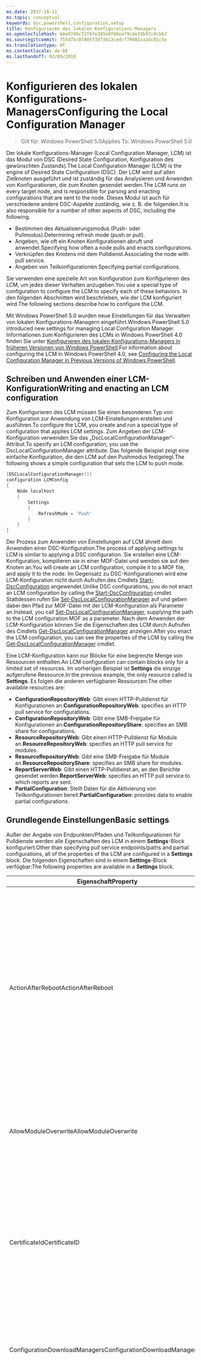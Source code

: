 ```yaml
---
ms.date: 2017-10-11
ms.topic: conceptual
keywords: dsc,powershell,configuration,setup
title: Konfigurieren des lokalen Konfigurations-Managers
ms.openlocfilehash: b8e0749cf2f67e395e9fd8eaf9cde33b97c0cb67
ms.sourcegitcommit: 755d7bc0740573d73613cedcf79981ca3dc81c5e
ms.translationtype: HT
ms.contentlocale: de-DE
ms.lasthandoff: 02/09/2018
---
```

# <a name="configuring-the-local-configuration-manager"></a><span data-ttu-id="a6d7e-103">Konfigurieren des lokalen Konfigurations-Managers</span><span class="sxs-lookup"><span data-stu-id="a6d7e-103">Configuring the Local Configuration Manager</span></span>

> <span data-ttu-id="a6d7e-104">Gilt für: Windows PowerShell 5.0</span><span class="sxs-lookup"><span data-stu-id="a6d7e-104">Applies To: Windows PowerShell 5.0</span></span>

<span data-ttu-id="a6d7e-105">Der lokale Konfigurations-Manager (Local Configuration Manager, LCM) ist das Modul von DSC (Desired State Configuration, Konfiguration des gewünschten Zustands).</span><span class="sxs-lookup"><span data-stu-id="a6d7e-105">The Local Configuration Manager (LCM) is the engine of Desired State Configuration (DSC).</span></span>
<span data-ttu-id="a6d7e-106">Der LCM wird auf allen Zielknoten ausgeführt und ist zuständig für das Analysieren und Anwenden von Konfigurationen, die zum Knoten gesendet werden.</span><span class="sxs-lookup"><span data-stu-id="a6d7e-106">The LCM runs on every target node, and is responsible for parsing and enacting configurations that are sent to the node.</span></span>
<span data-ttu-id="a6d7e-107">Dieses Modul ist auch für verschiedene andere DSC-Aspekte zuständig, wie z. B. die folgenden.</span><span class="sxs-lookup"><span data-stu-id="a6d7e-107">It is also responsible for a number of other aspects of DSC, including the following.</span></span>

- <span data-ttu-id="a6d7e-108">Bestimmen des Aktualisierungsmodus (Push- oder Pullmodus).</span><span class="sxs-lookup"><span data-stu-id="a6d7e-108">Determining refresh mode (push or pull).</span></span>
- <span data-ttu-id="a6d7e-109">Angeben, wie oft ein Knoten Konfigurationen abruft und anwendet.</span><span class="sxs-lookup"><span data-stu-id="a6d7e-109">Specifying how often a node pulls and enacts configurations.</span></span>
- <span data-ttu-id="a6d7e-110">Verknüpfen des Knotens mit dem Pulldienst.</span><span class="sxs-lookup"><span data-stu-id="a6d7e-110">Associating the node with pull service.</span></span>
- <span data-ttu-id="a6d7e-111">Angeben von Teilkonfigurationen.</span><span class="sxs-lookup"><span data-stu-id="a6d7e-111">Specifying partial configurations.</span></span>

<span data-ttu-id="a6d7e-112">Sie verwenden eine spezielle Art von Konfiguration zum Konfigurieren des LCM, um jedes dieser Verhalten anzugeben.</span><span class="sxs-lookup"><span data-stu-id="a6d7e-112">You use a special type of configuration to configure the LCM to specify each of these behaviors.</span></span>
<span data-ttu-id="a6d7e-113">In den folgenden Abschnitten wird beschrieben, wie der LCM konfiguriert wird.</span><span class="sxs-lookup"><span data-stu-id="a6d7e-113">The following sections describe how to configure the LCM.</span></span>

<span data-ttu-id="a6d7e-114">Mit Windows PowerShell 5.0 wurden neue Einstellungen für das Verwalten von lokalen Konfigurations-Managern eingeführt.</span><span class="sxs-lookup"><span data-stu-id="a6d7e-114">Windows PowerShell 5.0 introduced new settings for managing Local Configuration Manager.</span></span>
<span data-ttu-id="a6d7e-115">Informationen zum Konfigurieren des LCMs in Windows PowerShell 4.0 finden Sie unter [Konfigurieren des lokalen Konfigurations-Managers in früheren Versionen von Windows PowerShell](metaconfig4.md).</span><span class="sxs-lookup"><span data-stu-id="a6d7e-115">For information about configuring the LCM in Windows PowerShell 4.0, see [Configuring the Local Configuration Manager in Previous Versions of Windows PowerShell](metaconfig4.md).</span></span>

## <a name="writing-and-enacting-an-lcm-configuration"></a><span data-ttu-id="a6d7e-116">Schreiben und Anwenden einer LCM-Konfiguration</span><span class="sxs-lookup"><span data-stu-id="a6d7e-116">Writing and enacting an LCM configuration</span></span>

<span data-ttu-id="a6d7e-117">Zum Konfigurieren des LCM müssen Sie einen besonderen Typ von Konfiguration zur Anwendung von LCM-Einstellungen erstellen und ausführen.</span><span class="sxs-lookup"><span data-stu-id="a6d7e-117">To configure the LCM, you create and run a special type of configuration that applies LCM settings.</span></span>
<span data-ttu-id="a6d7e-118">Zum Angeben der LCM-Konfiguration verwenden Sie das „DscLocalConfigurationManager“-Attribut.</span><span class="sxs-lookup"><span data-stu-id="a6d7e-118">To specify an LCM configuration, you use the DscLocalConfigurationManager attribute.</span></span>
<span data-ttu-id="a6d7e-119">Das folgende Beispiel zeigt eine einfache Konfiguration, die den LCM auf den Pushmodus festgelegt.</span><span class="sxs-lookup"><span data-stu-id="a6d7e-119">The following shows a simple configuration that sets the LCM to push mode.</span></span>

```powershell
[DSCLocalConfigurationManager()]
configuration LCMConfig
{
    Node localhost
    {
        Settings
        {
            RefreshMode = 'Push'
        }
    }
}
```

<span data-ttu-id="a6d7e-120">Der Prozess zum Anwenden von Einstellungen auf LCM ähnelt dem Anwenden einer DSC-Konfiguration.</span><span class="sxs-lookup"><span data-stu-id="a6d7e-120">The process of applying settings to LCM is similar to applying a DSC configuration.</span></span>
<span data-ttu-id="a6d7e-121">Sie erstellen eine LCM-Konfiguration, kompilieren sie in einer MOF-Datei und wenden sie auf den Knoten an.</span><span class="sxs-lookup"><span data-stu-id="a6d7e-121">You will create an LCM configuration, compile it to a MOF file, and apply it to the node.</span></span>
<span data-ttu-id="a6d7e-122">Im Gegensatz zu DSC-Konfigurationen wird eine LCM-Konfiguration nicht durch Aufrufen des Cmdlets [Start-DscConfiguration](https://technet.microsoft.com/en-us/library/dn521623.aspx) angewendet.</span><span class="sxs-lookup"><span data-stu-id="a6d7e-122">Unlike DSC configurations, you do not enact an LCM configuration by calling the [Start-DscConfiguration](https://technet.microsoft.com/en-us/library/dn521623.aspx) cmdlet.</span></span>
<span data-ttu-id="a6d7e-123">Stattdessen rufen Sie [Set-DscLocalConfigurationManager](https://technet.microsoft.com/en-us/library/dn521621.aspx) auf und geben dabei den Pfad zur MOF-Datei mit der LCM-Konfiguration als Parameter an.</span><span class="sxs-lookup"><span data-stu-id="a6d7e-123">Instead, you call [Set-DscLocalConfigurationManager](https://technet.microsoft.com/en-us/library/dn521621.aspx), supplying the path to the LCM configuration MOF as a parameter.</span></span>
<span data-ttu-id="a6d7e-124">Nach dem Anwenden der LCM-Konfiguration können Sie die Eigenschaften des LCM durch Aufrufen des Cmdlets [Get-DscLocalConfigurationManager](https://technet.microsoft.com/en-us/library/dn407378.aspx) anzeigen.</span><span class="sxs-lookup"><span data-stu-id="a6d7e-124">After you enact the LCM configuration, you can see the properties of the LCM by calling the [Get-DscLocalConfigurationManager](https://technet.microsoft.com/en-us/library/dn407378.aspx) cmdlet.</span></span>

<span data-ttu-id="a6d7e-125">Eine LCM-Konfiguration kann nur Blöcke für eine begrenzte Menge von Ressourcen enthalten.</span><span class="sxs-lookup"><span data-stu-id="a6d7e-125">An LCM configuration can contain blocks only for a limited set of resources.</span></span>
<span data-ttu-id="a6d7e-126">Im vorherigen Beispiel ist **Settings** die einzige aufgerufene Ressource.</span><span class="sxs-lookup"><span data-stu-id="a6d7e-126">In the previous example, the only resource called is **Settings**.</span></span>
<span data-ttu-id="a6d7e-127">Es folgen die anderen verfügbaren Ressourcen:</span><span class="sxs-lookup"><span data-stu-id="a6d7e-127">The other available resources are:</span></span>

* <span data-ttu-id="a6d7e-128">**ConfigurationRepositoryWeb**: Gibt einen HTTP-Pulldienst für Konfigurationen an.</span><span class="sxs-lookup"><span data-stu-id="a6d7e-128">**ConfigurationRepositoryWeb**: specifies an HTTP pull service for configurations.</span></span>
* <span data-ttu-id="a6d7e-129">**ConfigurationRepositoryWeb**: Gibt eine SMB-Freigabe für Konfigurationen an.</span><span class="sxs-lookup"><span data-stu-id="a6d7e-129">**ConfigurationRepositoryShare**: specifies an SMB share for configurations.</span></span>
* <span data-ttu-id="a6d7e-130">**ResourceRepositoryWeb**: Gibt einen HTTP-Pulldienst für Module an.</span><span class="sxs-lookup"><span data-stu-id="a6d7e-130">**ResourceRepositoryWeb**: specifies an HTTP pull service for modules.</span></span>
* <span data-ttu-id="a6d7e-131">**ResourceRepositoryWeb**: Gibt eine SMB-Freigabe für Module an.</span><span class="sxs-lookup"><span data-stu-id="a6d7e-131">**ResourceRepositoryShare**: specifies an SMB share for modules.</span></span>
* <span data-ttu-id="a6d7e-132">**ReportServerWeb**: Gibt einen HTTP-Pulldienst an, an den Berichte gesendet werden.</span><span class="sxs-lookup"><span data-stu-id="a6d7e-132">**ReportServerWeb**: specifies an HTTP pull service to which reports are sent.</span></span>
* <span data-ttu-id="a6d7e-133">**PartialConfiguration**: Stellt Daten für die Aktivierung von Teilkonfigurationen bereit.</span><span class="sxs-lookup"><span data-stu-id="a6d7e-133">**PartialConfiguration**: provides data to enable partial configurations.</span></span>

## <a name="basic-settings"></a><span data-ttu-id="a6d7e-134">Grundlegende Einstellungen</span><span class="sxs-lookup"><span data-stu-id="a6d7e-134">Basic settings</span></span>

<span data-ttu-id="a6d7e-135">Außer der Angabe von Endpunkten/Pfaden und Teilkonfigurationen für Pulldienste werden alle Eigenschaften des LCM in einem **Settings**-Block konfiguriert.</span><span class="sxs-lookup"><span data-stu-id="a6d7e-135">Other than specifying pull service endpoints/paths and partial configurations, all of the properties of the LCM are configured in a **Settings** block.</span></span>
<span data-ttu-id="a6d7e-136">Die folgenden Eigenschaften sind in einem **Settings**-Block verfügbar:</span><span class="sxs-lookup"><span data-stu-id="a6d7e-136">The following properties are available in a **Settings** block.</span></span>

|  <span data-ttu-id="a6d7e-137">Eigenschaft</span><span class="sxs-lookup"><span data-stu-id="a6d7e-137">Property</span></span>  |  <span data-ttu-id="a6d7e-138">Typ</span><span class="sxs-lookup"><span data-stu-id="a6d7e-138">Type</span></span>  |  <span data-ttu-id="a6d7e-139">Beschreibung</span><span class="sxs-lookup"><span data-stu-id="a6d7e-139">Description</span></span>   |
|----------- |------- |--------------- |
| <span data-ttu-id="a6d7e-140">ActionAfterReboot</span><span class="sxs-lookup"><span data-stu-id="a6d7e-140">ActionAfterReboot</span></span>| <span data-ttu-id="a6d7e-141">string</span><span class="sxs-lookup"><span data-stu-id="a6d7e-141">string</span></span>| <span data-ttu-id="a6d7e-142">Gibt an, was nach einem Neustart während der Anwendung einer Konfiguration passiert.</span><span class="sxs-lookup"><span data-stu-id="a6d7e-142">Specifies what happens after a reboot during the application of a configuration.</span></span> <span data-ttu-id="a6d7e-143">Die möglichen Werte sind __ContinueConfiguration__ und __StopConfiguration__.</span><span class="sxs-lookup"><span data-stu-id="a6d7e-143">The possible values are __"ContinueConfiguration"__ and __"StopConfiguration"__.</span></span> <ul><li> <span data-ttu-id="a6d7e-144">__ContinueConfiguration__: Nach dem Neustart des Computers wird das Anwenden der aktuellen Konfiguration fortgesetzt.</span><span class="sxs-lookup"><span data-stu-id="a6d7e-144">__ContinueConfiguration__: Continue applying the current configuration after machine reboot.</span></span> <span data-ttu-id="a6d7e-145">Dies ist der Standardwert.</span><span class="sxs-lookup"><span data-stu-id="a6d7e-145">This is the default value</span></span></li><li><span data-ttu-id="a6d7e-146">__StopConfiguration__: Nach dem Neustart des Computers wird die aktuelle Konfiguration beendet.</span><span class="sxs-lookup"><span data-stu-id="a6d7e-146">__StopConfiguration__: Stop the current configuration after machine reboot.</span></span></li></ul>|
| <span data-ttu-id="a6d7e-147">AllowModuleOverwrite</span><span class="sxs-lookup"><span data-stu-id="a6d7e-147">AllowModuleOverwrite</span></span>| <span data-ttu-id="a6d7e-148">bool</span><span class="sxs-lookup"><span data-stu-id="a6d7e-148">bool</span></span>| <span data-ttu-id="a6d7e-149">__$TRUE__, wenn neue vom Pulldienst heruntergeladene Konfigurationen die alten Konfigurationen auf dem Zielknoten überschreiben dürfen.</span><span class="sxs-lookup"><span data-stu-id="a6d7e-149">__$TRUE__ if new configurations downloaded from the pull service are allowed to overwrite the old ones on the target node.</span></span> <span data-ttu-id="a6d7e-150">Andernfalls „$FALSE“.</span><span class="sxs-lookup"><span data-stu-id="a6d7e-150">Otherwise, $FALSE.</span></span>|
| <span data-ttu-id="a6d7e-151">CertificateId</span><span class="sxs-lookup"><span data-stu-id="a6d7e-151">CertificateID</span></span>| <span data-ttu-id="a6d7e-152">string</span><span class="sxs-lookup"><span data-stu-id="a6d7e-152">string</span></span>| <span data-ttu-id="a6d7e-153">Der Fingerabdruck eines Zertifikats zur Sicherung von Anmeldeinformationen, die in einer Konfiguration übergeben werden.</span><span class="sxs-lookup"><span data-stu-id="a6d7e-153">The thumbprint of a certificate used to secure credentials passed in a configuration.</span></span> <span data-ttu-id="a6d7e-154">Weitere Informationen finden Sie unter [Möchten Sie Anmeldeinformationen in Windows PowerShell zum Konfigurieren des gewünschten Zustands schützen?](http://blogs.msdn.com/b/powershell/archive/2014/01/31/want-to-secure-credentials-in-windows-powershell-desired-state-configuration.aspx).</span><span class="sxs-lookup"><span data-stu-id="a6d7e-154">For more information see [Want to secure credentials in Windows PowerShell Desired State Configuration](http://blogs.msdn.com/b/powershell/archive/2014/01/31/want-to-secure-credentials-in-windows-powershell-desired-state-configuration.aspx)?.</span></span> <br> <span data-ttu-id="a6d7e-155">__Hinweis:__ Dies wird bei Verwendung des Azure Automation DSC-Pulldiensts automatisch verwaltet.</span><span class="sxs-lookup"><span data-stu-id="a6d7e-155">__Note:__ this is managed automatically if using Azure Automation DSC pull service.</span></span>|
| <span data-ttu-id="a6d7e-156">ConfigurationDownloadManagers</span><span class="sxs-lookup"><span data-stu-id="a6d7e-156">ConfigurationDownloadManagers</span></span>| <span data-ttu-id="a6d7e-157">CimInstance[]</span><span class="sxs-lookup"><span data-stu-id="a6d7e-157">CimInstance[]</span></span>| <span data-ttu-id="a6d7e-158">Veraltet.</span><span class="sxs-lookup"><span data-stu-id="a6d7e-158">Obsolete.</span></span> <span data-ttu-id="a6d7e-159">Verwenden Sie die Blöcke __ConfigurationRepositoryWeb__ und __ConfigurationRepositoryShare__ zum Definieren von Pulldienstendpunkten für Konfigurationen.</span><span class="sxs-lookup"><span data-stu-id="a6d7e-159">Use __ConfigurationRepositoryWeb__ and __ConfigurationRepositoryShare__ blocks to define configuration pull service endpoints.</span></span>|
| <span data-ttu-id="a6d7e-160">ConfigurationID</span><span class="sxs-lookup"><span data-stu-id="a6d7e-160">ConfigurationID</span></span>| <span data-ttu-id="a6d7e-161">string</span><span class="sxs-lookup"><span data-stu-id="a6d7e-161">string</span></span>| <span data-ttu-id="a6d7e-162">Für die Abwärtskompatibilität mit älteren Pulldienstversionen.</span><span class="sxs-lookup"><span data-stu-id="a6d7e-162">For backwards compatibility with older pull service versions.</span></span> <span data-ttu-id="a6d7e-163">Eine GUID, die die Konfigurationsdatei identifiziert, die von einem Pulldienst abgerufen werden soll.</span><span class="sxs-lookup"><span data-stu-id="a6d7e-163">A GUID that identifies the configuration file to get from a pull service.</span></span> <span data-ttu-id="a6d7e-164">Der Knoten ruft Konfigurationen vom Pulldienst ab, wenn der Name der MOF-Konfigurationsdatei „ConfigurationID.mof“ lautet.</span><span class="sxs-lookup"><span data-stu-id="a6d7e-164">The node will pull configurations on the pull service if the name of the configuration MOF is named ConfigurationID.mof.</span></span><br> <span data-ttu-id="a6d7e-165">__Hinweis:__ Wenn Sie diese Eigenschaft festlegen, kann der Knoten nicht mithilfe von __RegistrationKey__ bei einem Pulldienst registriert werden.</span><span class="sxs-lookup"><span data-stu-id="a6d7e-165">__Note:__ If you set this property, registering the node with a pull service by using __RegistrationKey__ does not work.</span></span> <span data-ttu-id="a6d7e-166">Weitere Informationen finden Sie unter [Einrichten eines Pullclients mit Konfigurationsnamen](pullClientConfigNames.md).</span><span class="sxs-lookup"><span data-stu-id="a6d7e-166">For more information, see [Setting up a pull client with configuration names](pullClientConfigNames.md).</span></span>|
| <span data-ttu-id="a6d7e-167">ConfigurationMode</span><span class="sxs-lookup"><span data-stu-id="a6d7e-167">ConfigurationMode</span></span>| <span data-ttu-id="a6d7e-168">string</span><span class="sxs-lookup"><span data-stu-id="a6d7e-168">string</span></span> | <span data-ttu-id="a6d7e-169">Gibt an, wie der LCM die Konfiguration tatsächlich auf die Zielknoten anwendet.</span><span class="sxs-lookup"><span data-stu-id="a6d7e-169">Specifies how the LCM actually applies the configuration to the target nodes.</span></span> <span data-ttu-id="a6d7e-170">Mögliche Werte sind __ApplyOnly__, __ApplyAndMonitor__ und __ApplyAndAutoCorrect__.</span><span class="sxs-lookup"><span data-stu-id="a6d7e-170">Possible values are __"ApplyOnly"__,__"ApplyAndMonitor"__, and __"ApplyAndAutoCorrect"__.</span></span> <ul><li><span data-ttu-id="a6d7e-171">__ApplyOnly__: DSC wendet die Konfiguration an und führt keine weiteren Schritte aus, es sei denn, eine neue Konfiguration wird per Push auf den Zielknoten übertragen oder per Pull von einem Dienst abgerufen.</span><span class="sxs-lookup"><span data-stu-id="a6d7e-171">__ApplyOnly__: DSC applies the configuration and does nothing further unless a new configuration is pushed to the target node or when a new configuration is pulled from a service.</span></span> <span data-ttu-id="a6d7e-172">Nach der ersten Anwendung einer neuen Konfiguration überprüft DSC nicht auf Abweichungen von einem zuvor konfigurierten Status.</span><span class="sxs-lookup"><span data-stu-id="a6d7e-172">After initial application of a new configuration, DSC does not check for drift from a previously configured state.</span></span> <span data-ttu-id="a6d7e-173">Beachten Sie, dass DSC versucht, die Konfiguration anzuwenden, bis dies erfolgreich passiert ist, bevor __ApplyOnly__ wirksam wird.</span><span class="sxs-lookup"><span data-stu-id="a6d7e-173">Note that DSC will attempt to apply the configuration until it is successful before __ApplyOnly__ takes effect.</span></span> </li><li> <span data-ttu-id="a6d7e-174">__ApplyAndMonitor__: Dies ist der Standardwert.</span><span class="sxs-lookup"><span data-stu-id="a6d7e-174">__ApplyAndMonitor__: This is the default value.</span></span> <span data-ttu-id="a6d7e-175">Der LCM wendet neue Konfigurationen an.</span><span class="sxs-lookup"><span data-stu-id="a6d7e-175">The LCM applies any new configurations.</span></span> <span data-ttu-id="a6d7e-176">Wenn der Zielknoten nach der ersten Anwendung einer neuen Konfiguration vom gewünschten Zustand abweicht, meldet DSC die Abweichung in Protokollen.</span><span class="sxs-lookup"><span data-stu-id="a6d7e-176">After initial application of a new configuration, if the target node drifts from the desired state, DSC reports the discrepancy in logs.</span></span> <span data-ttu-id="a6d7e-177">Beachten Sie, dass DSC versucht, die Konfiguration anzuwenden, bis dies erfolgreich passiert ist, bevor __ApplyAndMonitor__ wirksam wird.</span><span class="sxs-lookup"><span data-stu-id="a6d7e-177">Note that DSC will attempt to apply the configuration until it is successful before __ApplyAndMonitor__ takes effect.</span></span></li><li><span data-ttu-id="a6d7e-178">__ApplyAndAutoCorrect__: DSC wendet alle neuen Konfigurationen an.</span><span class="sxs-lookup"><span data-stu-id="a6d7e-178">__ApplyAndAutoCorrect__: DSC applies any new configurations.</span></span> <span data-ttu-id="a6d7e-179">Wenn der Zielknoten nach der ersten Anwendung einer neuen Konfiguration vom gewünschten Zustand abweicht, meldet DSC die Abweichung in Protokollen und wendet dann die aktuelle Konfiguration an.</span><span class="sxs-lookup"><span data-stu-id="a6d7e-179">After initial application of a new configuration, if the target node drifts from the desired state, DSC reports the discrepancy in logs, and then re-applies the current configuration.</span></span></li></ul>|
| <span data-ttu-id="a6d7e-180">ConfigurationModeFrequencyMins</span><span class="sxs-lookup"><span data-stu-id="a6d7e-180">ConfigurationModeFrequencyMins</span></span>| <span data-ttu-id="a6d7e-181">UInt32</span><span class="sxs-lookup"><span data-stu-id="a6d7e-181">UInt32</span></span>| <span data-ttu-id="a6d7e-182">Gibt (in Minuten) an, wie oft die aktuelle Konfiguration überprüft und angewendet wird.</span><span class="sxs-lookup"><span data-stu-id="a6d7e-182">How often, in minutes, the current configuration is checked and applied.</span></span> <span data-ttu-id="a6d7e-183">Diese Eigenschaft wird ignoriert, wenn die „ConfigurationMode“-Eigenschaft auf „ApplyOnly“ festgelegt ist.</span><span class="sxs-lookup"><span data-stu-id="a6d7e-183">This property is ignored if the ConfigurationMode property is set to ApplyOnly.</span></span> <span data-ttu-id="a6d7e-184">Der Standardwert ist 15.</span><span class="sxs-lookup"><span data-stu-id="a6d7e-184">The default value is 15.</span></span>|
| <span data-ttu-id="a6d7e-185">DebugMode</span><span class="sxs-lookup"><span data-stu-id="a6d7e-185">DebugMode</span></span>| <span data-ttu-id="a6d7e-186">string</span><span class="sxs-lookup"><span data-stu-id="a6d7e-186">string</span></span>| <span data-ttu-id="a6d7e-187">Mögliche Werte sind __None__, __ForceModuleImport__ und __All__.</span><span class="sxs-lookup"><span data-stu-id="a6d7e-187">Possible values are __None__, __ForceModuleImport__, and __All__.</span></span> <ul><li><span data-ttu-id="a6d7e-188">Bei Festlegung auf __None__ werden zwischengespeicherte Ressourcen verwendet.</span><span class="sxs-lookup"><span data-stu-id="a6d7e-188">Set to __None__ to use cached resources.</span></span> <span data-ttu-id="a6d7e-189">Dies ist die Standardeinstellung, die in Produktionsszenarien verwendet werden sollte.</span><span class="sxs-lookup"><span data-stu-id="a6d7e-189">This is the default and should be used in production scenarios.</span></span></li><li><span data-ttu-id="a6d7e-190">Das Festlegen auf __ForceModuleImport__ bewirkt, dass der LCM DSC-Ressourcenmodule erneut lädt, auch wenn sie zuvor bereits geladen und zwischengespeichert wurden.</span><span class="sxs-lookup"><span data-stu-id="a6d7e-190">Setting to __ForceModuleImport__, causes the LCM to reload any DSC resource modules, even if they have been previously loaded and cached.</span></span> <span data-ttu-id="a6d7e-191">Dies beeinträchtigt die Leistung von DSC-Vorgängen, da jedes Modul bei Verwendung neu geladen wird.</span><span class="sxs-lookup"><span data-stu-id="a6d7e-191">This impacts the performance of DSC operations as each module is reloaded on use.</span></span> <span data-ttu-id="a6d7e-192">In der Regel wird dieser Wert beim Debuggen einer Ressource verwendet.</span><span class="sxs-lookup"><span data-stu-id="a6d7e-192">Typically you would use this value while debugging a resource</span></span></li><li><span data-ttu-id="a6d7e-193">In dieser Version ist __All__ identisch mit __ForceModuleImport__.</span><span class="sxs-lookup"><span data-stu-id="a6d7e-193">In this release, __All__ is same as __ForceModuleImport__</span></span></li></ul> |
| <span data-ttu-id="a6d7e-194">RebootNodeIfNeeded</span><span class="sxs-lookup"><span data-stu-id="a6d7e-194">RebootNodeIfNeeded</span></span>| <span data-ttu-id="a6d7e-195">bool</span><span class="sxs-lookup"><span data-stu-id="a6d7e-195">bool</span></span>| <span data-ttu-id="a6d7e-196">Legen Sie diese Einstellung auf __$true__ fest, um den Knoten automatisch neu zu starten, nachdem eine Konfiguration angewendet wurde, die einen Neustart erfordert.</span><span class="sxs-lookup"><span data-stu-id="a6d7e-196">Set this to __$true__ to automatically reboot the node after a configuration that requires reboot is applied.</span></span> <span data-ttu-id="a6d7e-197">Andernfalls müssen Sie den Knoten für jede Konfiguration manuell neu starten, die dies erfordert.</span><span class="sxs-lookup"><span data-stu-id="a6d7e-197">Otherwise, you will have to manually reboot the node for any configuration that requires it.</span></span> <span data-ttu-id="a6d7e-198">Der Standardwert ist __$false__.</span><span class="sxs-lookup"><span data-stu-id="a6d7e-198">The default value is __$false__.</span></span> <span data-ttu-id="a6d7e-199">Um diese Einstellung zu verwenden, wenn eine Neustartbedingung von einer anderen Komponente als von DSC in Kraft gesetzt wird (z.B. Windows Installer), kombinieren Sie diese Einstellung mit dem Modul [xPendingReboot](https://github.com/powershell/xpendingreboot).</span><span class="sxs-lookup"><span data-stu-id="a6d7e-199">To use this setting when a reboot condition is enacted by something other than DSC (such as Windows Installer), combine this setting with the [xPendingReboot](https://github.com/powershell/xpendingreboot) module.</span></span>|
| <span data-ttu-id="a6d7e-200">RefreshMode</span><span class="sxs-lookup"><span data-stu-id="a6d7e-200">RefreshMode</span></span>| <span data-ttu-id="a6d7e-201">string</span><span class="sxs-lookup"><span data-stu-id="a6d7e-201">string</span></span>| <span data-ttu-id="a6d7e-202">Gibt an, wie der LCM Konfigurationen abruft.</span><span class="sxs-lookup"><span data-stu-id="a6d7e-202">Specifies how the LCM gets configurations.</span></span> <span data-ttu-id="a6d7e-203">Die möglichen Werte sind __Disabled__, __Push__ und __Pull__.</span><span class="sxs-lookup"><span data-stu-id="a6d7e-203">The possible values are __"Disabled"__, __"Push"__, and __"Pull"__.</span></span> <ul><li><span data-ttu-id="a6d7e-204">__Disabled__: DSC-Konfigurationen werden für diesen Knoten deaktiviert.</span><span class="sxs-lookup"><span data-stu-id="a6d7e-204">__Disabled__: DSC configurations are disabled for this node.</span></span></li><li> <span data-ttu-id="a6d7e-205">__Push__: Konfigurationen werden gestartet, indem das Cmdlet [Start-DscConfiguration](https://technet.microsoft.com/en-us/library/dn521623.aspx) aufgerufen wird.</span><span class="sxs-lookup"><span data-stu-id="a6d7e-205">__Push__: Configurations are initiated by calling the [Start-DscConfiguration](https://technet.microsoft.com/en-us/library/dn521623.aspx) cmdlet.</span></span> <span data-ttu-id="a6d7e-206">Die Konfiguration wird sofort auf den Knoten angewendet.</span><span class="sxs-lookup"><span data-stu-id="a6d7e-206">The configuration is applied immediately to the node.</span></span> <span data-ttu-id="a6d7e-207">Dies ist der Standardwert.</span><span class="sxs-lookup"><span data-stu-id="a6d7e-207">This is the default value.</span></span></li><li><span data-ttu-id="a6d7e-208">__Pull:__ Der Knoten ist so konfiguriert, dass regelmäßig eine Überprüfung auf Konfigurationen von einem Pulldienst oder SMB-Pfad erfolgt.</span><span class="sxs-lookup"><span data-stu-id="a6d7e-208">__Pull:__ The node is configured to regularly check for configurations from a pull service or SMB path.</span></span> <span data-ttu-id="a6d7e-209">Wenn diese Eigenschaft auf __Pull__ festgelegt ist, müssen Sie in einem __ConfigurationRepositoryWeb__- oder __ConfigurationRepositoryShare__-Block einen HPPT-Pfad (Dienst) oder einen SMB-Pfad (Freigabe) angeben.</span><span class="sxs-lookup"><span data-stu-id="a6d7e-209">If this property is set to __Pull__, you must specify an HTTP (service) or SMB (share) path in a __ConfigurationRepositoryWeb__ or __ConfigurationRepositoryShare__ block.</span></span></li></ul>|
| <span data-ttu-id="a6d7e-210">RefreshFrequencyMins</span><span class="sxs-lookup"><span data-stu-id="a6d7e-210">RefreshFrequencyMins</span></span>| <span data-ttu-id="a6d7e-211">UInt32</span><span class="sxs-lookup"><span data-stu-id="a6d7e-211">Uint32</span></span>| <span data-ttu-id="a6d7e-212">Das Zeitintervall (in Minuten), in dem der LCM einen Pulldienst auf aktualisierte Konfigurationen abfragt.</span><span class="sxs-lookup"><span data-stu-id="a6d7e-212">The time interval, in minutes, at which the LCM checks a pull service to get updated configurations.</span></span> <span data-ttu-id="a6d7e-213">Dieser Wert wird ignoriert, wenn der LCM nicht im Pullmodus konfiguriert ist.</span><span class="sxs-lookup"><span data-stu-id="a6d7e-213">This value is ignored if the LCM is not configured in pull mode.</span></span> <span data-ttu-id="a6d7e-214">Der Standardwert ist 30.</span><span class="sxs-lookup"><span data-stu-id="a6d7e-214">The default value is 30.</span></span>|
| <span data-ttu-id="a6d7e-215">ReportManagers</span><span class="sxs-lookup"><span data-stu-id="a6d7e-215">ReportManagers</span></span>| <span data-ttu-id="a6d7e-216">CimInstance[]</span><span class="sxs-lookup"><span data-stu-id="a6d7e-216">CimInstance[]</span></span>| <span data-ttu-id="a6d7e-217">Veraltet.</span><span class="sxs-lookup"><span data-stu-id="a6d7e-217">Obsolete.</span></span> <span data-ttu-id="a6d7e-218">Verwenden Sie __ReportServerWeb__-Blöcke, um einen Endpunkt zum Senden von Berichtsdaten an einen Pulldienst zu definieren.</span><span class="sxs-lookup"><span data-stu-id="a6d7e-218">Use __ReportServerWeb__ blocks to define an endpoint to send reporting data to a pull service.</span></span>|
| <span data-ttu-id="a6d7e-219">ResourceModuleManagers</span><span class="sxs-lookup"><span data-stu-id="a6d7e-219">ResourceModuleManagers</span></span>| <span data-ttu-id="a6d7e-220">CimInstance[]</span><span class="sxs-lookup"><span data-stu-id="a6d7e-220">CimInstance[]</span></span>| <span data-ttu-id="a6d7e-221">Veraltet.</span><span class="sxs-lookup"><span data-stu-id="a6d7e-221">Obsolete.</span></span> <span data-ttu-id="a6d7e-222">Verwenden Sie die Blöcke __ResourceRepositoryWeb__ und __ResourceRepositoryShare__ zum Definieren von HTTP-Endpunkten bzw. SMB-Pfaden für den Pulldienst.</span><span class="sxs-lookup"><span data-stu-id="a6d7e-222">Use __ResourceRepositoryWeb__ and __ResourceRepositoryShare__ blocks to define pull service HTTP endpoints or SMB paths, respectively.</span></span>|
| <span data-ttu-id="a6d7e-223">PartialConfigurations</span><span class="sxs-lookup"><span data-stu-id="a6d7e-223">PartialConfigurations</span></span>| <span data-ttu-id="a6d7e-224">CimInstance</span><span class="sxs-lookup"><span data-stu-id="a6d7e-224">CimInstance</span></span>| <span data-ttu-id="a6d7e-225">Nicht implementiert.</span><span class="sxs-lookup"><span data-stu-id="a6d7e-225">Not implemented.</span></span> <span data-ttu-id="a6d7e-226">Nicht verwenden.</span><span class="sxs-lookup"><span data-stu-id="a6d7e-226">Do not use.</span></span>|
| <span data-ttu-id="a6d7e-227">StatusRetentionTimeInDays</span><span class="sxs-lookup"><span data-stu-id="a6d7e-227">StatusRetentionTimeInDays</span></span> | <span data-ttu-id="a6d7e-228">UInt32</span><span class="sxs-lookup"><span data-stu-id="a6d7e-228">UInt32</span></span>| <span data-ttu-id="a6d7e-229">Anzahl der Tage, die der LCM den Status der aktuellen Konfiguration beibehält.</span><span class="sxs-lookup"><span data-stu-id="a6d7e-229">The number of days the LCM keeps the status of the current configuration.</span></span>|

## <a name="pull-service"></a><span data-ttu-id="a6d7e-230">Pulldienst</span><span class="sxs-lookup"><span data-stu-id="a6d7e-230">Pull service</span></span>

<span data-ttu-id="a6d7e-231">Die LCM-Konfiguration unterstützt die folgenden Typen von Pulldienstendpunkten:</span><span class="sxs-lookup"><span data-stu-id="a6d7e-231">LCM configuration supports defining the following types of pull service endpoints:</span></span>

- <span data-ttu-id="a6d7e-232">**Konfigurationsserver**: Repository für DSC-Konfigurationen.</span><span class="sxs-lookup"><span data-stu-id="a6d7e-232">**Configuration server**: A repository for DSC configurations.</span></span> <span data-ttu-id="a6d7e-233">Definieren Sie Konfigurationsserver mithilfe der Blöcke **ConfigurationRepositoryWeb** (für webbasierte Server) und **ConfigurationRepositoryShare** (für SMB-basierte Server).</span><span class="sxs-lookup"><span data-stu-id="a6d7e-233">Define configuration servers by using **ConfigurationRepositoryWeb** (for web-based servers) and **ConfigurationRepositoryShare** (for SMB-based servers) blocks.</span></span>
- <span data-ttu-id="a6d7e-234">**Ressourcenserver**: Repository für DSC-Ressourcen, verpackt als PowerShell-Module.</span><span class="sxs-lookup"><span data-stu-id="a6d7e-234">**Resource server**: A repository for DSC resources, packaged as PowerShell modules.</span></span> <span data-ttu-id="a6d7e-235">Definieren Sie Ressourcenserver mithilfe der Blöcke **ResourceRepositoryWeb** (für webbasierte Server) und **ResourceRepositoryShare** (für SMB-basierte Server).</span><span class="sxs-lookup"><span data-stu-id="a6d7e-235">Define resource servers by using **ResourceRepositoryWeb** (for web-based servers) and **ResourceRepositoryShare** (for SMB-based servers) blocks.</span></span>
- <span data-ttu-id="a6d7e-236">**Berichtsserver**: Dienst, an den DSC Berichtsdaten sendet.</span><span class="sxs-lookup"><span data-stu-id="a6d7e-236">**Report server**: A service that DSC sends report data to.</span></span> <span data-ttu-id="a6d7e-237">Definieren Sie Berichtsserver mithilfe von **ReportServerWeb**-Blöcken.</span><span class="sxs-lookup"><span data-stu-id="a6d7e-237">Define report servers by using **ReportServerWeb** blocks.</span></span> <span data-ttu-id="a6d7e-238">Ein Berichtsserver muss ein Webdienst sein.</span><span class="sxs-lookup"><span data-stu-id="a6d7e-238">A report server must be a web service.</span></span>

<span data-ttu-id="a6d7e-239">Weitere Informationen zu Pulldiensten finden Sie unter [Desired State Configuration – Pulldienst](pullServer.md).</span><span class="sxs-lookup"><span data-stu-id="a6d7e-239">For more details on pull service see, [Desired State Configuration Pull Service](pullServer.md).</span></span>

## <a name="configuration-server-blocks"></a><span data-ttu-id="a6d7e-240">Konfigurationsserverblöcke</span><span class="sxs-lookup"><span data-stu-id="a6d7e-240">Configuration server blocks</span></span>

<span data-ttu-id="a6d7e-241">Zum Definieren eines webbasierten Konfigurationsservers erstellen Sie einen **ConfigurationRepositoryWeb**-Block.</span><span class="sxs-lookup"><span data-stu-id="a6d7e-241">To define a web-based configuration server, you create a **ConfigurationRepositoryWeb** block.</span></span>
<span data-ttu-id="a6d7e-242">Ein **ConfigurationRepositoryWeb**-Block definiert die folgenden Eigenschaften.</span><span class="sxs-lookup"><span data-stu-id="a6d7e-242">A **ConfigurationRepositoryWeb** defines the following properties.</span></span>

|<span data-ttu-id="a6d7e-243">Eigenschaft</span><span class="sxs-lookup"><span data-stu-id="a6d7e-243">Property</span></span>|<span data-ttu-id="a6d7e-244">Typ</span><span class="sxs-lookup"><span data-stu-id="a6d7e-244">Type</span></span>|<span data-ttu-id="a6d7e-245">Beschreibung</span><span class="sxs-lookup"><span data-stu-id="a6d7e-245">Description</span></span>|
|---|---|---|
|<span data-ttu-id="a6d7e-246">AllowUnsecureConnection</span><span class="sxs-lookup"><span data-stu-id="a6d7e-246">AllowUnsecureConnection</span></span>|<span data-ttu-id="a6d7e-247">bool</span><span class="sxs-lookup"><span data-stu-id="a6d7e-247">bool</span></span>|<span data-ttu-id="a6d7e-248">Legen Sie diese Einstellung auf **$TRUE** fest, um Verbindungen zwischen Knoten und Server ohne Authentifizierung zu erlauben.</span><span class="sxs-lookup"><span data-stu-id="a6d7e-248">Set to **$TRUE** to allow connections from the node to the server without authentication.</span></span> <span data-ttu-id="a6d7e-249">Bei Festlegung auf **$FALSE** ist eine Authentifizierung erforderlich.</span><span class="sxs-lookup"><span data-stu-id="a6d7e-249">Set to **$FALSE** to require authentication.</span></span>|
|<span data-ttu-id="a6d7e-250">CertificateId</span><span class="sxs-lookup"><span data-stu-id="a6d7e-250">CertificateID</span></span>|<span data-ttu-id="a6d7e-251">string</span><span class="sxs-lookup"><span data-stu-id="a6d7e-251">string</span></span>|<span data-ttu-id="a6d7e-252">Der Fingerabdruck eines Zertifikats zur Authentifizierung beim Server.</span><span class="sxs-lookup"><span data-stu-id="a6d7e-252">The thumbprint of a certificate used to authenticate to the server.</span></span>|
|<span data-ttu-id="a6d7e-253">ConfigurationNames</span><span class="sxs-lookup"><span data-stu-id="a6d7e-253">ConfigurationNames</span></span>|<span data-ttu-id="a6d7e-254">String[]</span><span class="sxs-lookup"><span data-stu-id="a6d7e-254">String[]</span></span>|<span data-ttu-id="a6d7e-255">Array der Namen von Konfigurationen, die per Pull vom Zielknoten abgerufen werden.</span><span class="sxs-lookup"><span data-stu-id="a6d7e-255">An array of names of configurations to be pulled by the target node.</span></span> <span data-ttu-id="a6d7e-256">Diese werden nur verwendet, wenn der Knoten über einen **RegistrationKey** beim Pulldienst registriert ist.</span><span class="sxs-lookup"><span data-stu-id="a6d7e-256">These are used only if the node is registered with the pull service by using a **RegistrationKey**.</span></span> <span data-ttu-id="a6d7e-257">Weitere Informationen finden Sie unter [Einrichten eines Pullclients mit Konfigurationsnamen](pullClientConfigNames.md).</span><span class="sxs-lookup"><span data-stu-id="a6d7e-257">For more information, see [Setting up a pull client with configuration names](pullClientConfigNames.md).</span></span>|
|<span data-ttu-id="a6d7e-258">RegistrationKey</span><span class="sxs-lookup"><span data-stu-id="a6d7e-258">RegistrationKey</span></span>|<span data-ttu-id="a6d7e-259">string</span><span class="sxs-lookup"><span data-stu-id="a6d7e-259">string</span></span>|<span data-ttu-id="a6d7e-260">GUID, die den Knoten beim Pulldienst registriert.</span><span class="sxs-lookup"><span data-stu-id="a6d7e-260">A GUID that registers the node with the pull service.</span></span> <span data-ttu-id="a6d7e-261">Weitere Informationen finden Sie unter [Einrichten eines Pullclients mit Konfigurationsnamen](pullClientConfigNames.md).</span><span class="sxs-lookup"><span data-stu-id="a6d7e-261">For more information, see [Setting up a pull client with configuration names](pullClientConfigNames.md).</span></span>|
|<span data-ttu-id="a6d7e-262">ServerURL</span><span class="sxs-lookup"><span data-stu-id="a6d7e-262">ServerURL</span></span>|<span data-ttu-id="a6d7e-263">string</span><span class="sxs-lookup"><span data-stu-id="a6d7e-263">string</span></span>|<span data-ttu-id="a6d7e-264">URL des Konfigurationsdiensts.</span><span class="sxs-lookup"><span data-stu-id="a6d7e-264">The URL of the configuration service.</span></span>|

<span data-ttu-id="a6d7e-265">Ein Beispielskript, das die Konfiguration des Werts „ConfigurationRepositoryWeb“ für lokale Knoten vereinfacht, steht unter [Generieren von DSC-Metakonfigurationen](https://docs.microsoft.com/en-us/azure/automation/automation-dsc-onboarding#generating-dsc-metaconfigurations) zur Verfügung.</span><span class="sxs-lookup"><span data-stu-id="a6d7e-265">An example script to simplify configuring the ConfigurationRepositoryWeb value for on-premises nodes is available - see [Generating DSC metaconfigurations](https://docs.microsoft.com/en-us/azure/automation/automation-dsc-onboarding#generating-dsc-metaconfigurations)</span></span>

<span data-ttu-id="a6d7e-266">Zum Definieren eines SMB-basierten Konfigurationsservers erstellen Sie einen **ConfigurationRepositoryShare**-Block.</span><span class="sxs-lookup"><span data-stu-id="a6d7e-266">To define an SMB-based configuration server, you create a **ConfigurationRepositoryShare** block.</span></span>
<span data-ttu-id="a6d7e-267">Ein **ConfigurationRepositoryShare**-Block definiert die folgenden Eigenschaften.</span><span class="sxs-lookup"><span data-stu-id="a6d7e-267">A **ConfigurationRepositoryShare** defines the following properties.</span></span>

|<span data-ttu-id="a6d7e-268">Eigenschaft</span><span class="sxs-lookup"><span data-stu-id="a6d7e-268">Property</span></span>|<span data-ttu-id="a6d7e-269">Typ</span><span class="sxs-lookup"><span data-stu-id="a6d7e-269">Type</span></span>|<span data-ttu-id="a6d7e-270">Beschreibung</span><span class="sxs-lookup"><span data-stu-id="a6d7e-270">Description</span></span>|
|---|---|---|
|<span data-ttu-id="a6d7e-271">Credential</span><span class="sxs-lookup"><span data-stu-id="a6d7e-271">Credential</span></span>|<span data-ttu-id="a6d7e-272">MSFT_Credential</span><span class="sxs-lookup"><span data-stu-id="a6d7e-272">MSFT_Credential</span></span>|<span data-ttu-id="a6d7e-273">Anmeldeinformationen zum Authentifizieren bei der SMB-Freigabe.</span><span class="sxs-lookup"><span data-stu-id="a6d7e-273">The credential used to authenticate to the SMB share.</span></span>|
|<span data-ttu-id="a6d7e-274">SourcePath</span><span class="sxs-lookup"><span data-stu-id="a6d7e-274">SourcePath</span></span>|<span data-ttu-id="a6d7e-275">string</span><span class="sxs-lookup"><span data-stu-id="a6d7e-275">string</span></span>|<span data-ttu-id="a6d7e-276">Pfad der SMB-Freigabe.</span><span class="sxs-lookup"><span data-stu-id="a6d7e-276">The path of the SMB share.</span></span>|

## <a name="resource-server-blocks"></a><span data-ttu-id="a6d7e-277">Ressourcenserverblöcke</span><span class="sxs-lookup"><span data-stu-id="a6d7e-277">Resource server blocks</span></span>

<span data-ttu-id="a6d7e-278">Zum Definieren eines webbasierten Ressourcenservers erstellen Sie einen **ResourceRepositoryWeb**-Block.</span><span class="sxs-lookup"><span data-stu-id="a6d7e-278">To define a web-based resource server, you create a **ResourceRepositoryWeb** block.</span></span>
<span data-ttu-id="a6d7e-279">Ein **ResourceRepositoryWeb**-Block definiert die folgenden Eigenschaften.</span><span class="sxs-lookup"><span data-stu-id="a6d7e-279">A **ResourceRepositoryWeb** defines the following properties.</span></span>

|<span data-ttu-id="a6d7e-280">Eigenschaft</span><span class="sxs-lookup"><span data-stu-id="a6d7e-280">Property</span></span>|<span data-ttu-id="a6d7e-281">Typ</span><span class="sxs-lookup"><span data-stu-id="a6d7e-281">Type</span></span>|<span data-ttu-id="a6d7e-282">Beschreibung</span><span class="sxs-lookup"><span data-stu-id="a6d7e-282">Description</span></span>|
|---|---|---|
|<span data-ttu-id="a6d7e-283">AllowUnsecureConnection</span><span class="sxs-lookup"><span data-stu-id="a6d7e-283">AllowUnsecureConnection</span></span>|<span data-ttu-id="a6d7e-284">bool</span><span class="sxs-lookup"><span data-stu-id="a6d7e-284">bool</span></span>|<span data-ttu-id="a6d7e-285">Legen Sie diese Einstellung auf **$TRUE** fest, um Verbindungen zwischen Knoten und Server ohne Authentifizierung zu erlauben.</span><span class="sxs-lookup"><span data-stu-id="a6d7e-285">Set to **$TRUE** to allow connections from the node to the server without authentication.</span></span> <span data-ttu-id="a6d7e-286">Bei Festlegung auf **$FALSE** ist eine Authentifizierung erforderlich.</span><span class="sxs-lookup"><span data-stu-id="a6d7e-286">Set to **$FALSE** to require authentication.</span></span>|
|<span data-ttu-id="a6d7e-287">CertificateId</span><span class="sxs-lookup"><span data-stu-id="a6d7e-287">CertificateID</span></span>|<span data-ttu-id="a6d7e-288">string</span><span class="sxs-lookup"><span data-stu-id="a6d7e-288">string</span></span>|<span data-ttu-id="a6d7e-289">Der Fingerabdruck eines Zertifikats zur Authentifizierung beim Server.</span><span class="sxs-lookup"><span data-stu-id="a6d7e-289">The thumbprint of a certificate used to authenticate to the server.</span></span>|
|<span data-ttu-id="a6d7e-290">RegistrationKey</span><span class="sxs-lookup"><span data-stu-id="a6d7e-290">RegistrationKey</span></span>|<span data-ttu-id="a6d7e-291">string</span><span class="sxs-lookup"><span data-stu-id="a6d7e-291">string</span></span>|<span data-ttu-id="a6d7e-292">GUID, die den Knoten beim Pulldienst identifiziert.</span><span class="sxs-lookup"><span data-stu-id="a6d7e-292">A GUID that identifies the node to the pull service.</span></span>|
|<span data-ttu-id="a6d7e-293">ServerURL</span><span class="sxs-lookup"><span data-stu-id="a6d7e-293">ServerURL</span></span>|<span data-ttu-id="a6d7e-294">string</span><span class="sxs-lookup"><span data-stu-id="a6d7e-294">string</span></span>|<span data-ttu-id="a6d7e-295">URL des Konfigurationsservers.</span><span class="sxs-lookup"><span data-stu-id="a6d7e-295">The URL of the configuration server.</span></span>|

<span data-ttu-id="a6d7e-296">Ein Beispielskript, das die Konfiguration des Werts „ResourceRepositoryWeb“ für lokale Knoten vereinfacht, steht unter [Generieren von DSC-Metakonfigurationen](https://docs.microsoft.com/en-us/azure/automation/automation-dsc-onboarding#generating-dsc-metaconfigurations) zur Verfügung.</span><span class="sxs-lookup"><span data-stu-id="a6d7e-296">An example script to simplify configuring the ResourceRepositoryWeb value for on-premises nodes is available - see [Generating DSC metaconfigurations](https://docs.microsoft.com/en-us/azure/automation/automation-dsc-onboarding#generating-dsc-metaconfigurations)</span></span>

<span data-ttu-id="a6d7e-297">Zum Definieren eines SMB-basierten Ressourcenservers erstellen Sie einen **ResourceRepositoryShare**-Block.</span><span class="sxs-lookup"><span data-stu-id="a6d7e-297">To define an SMB-based resource server, you create a **ResourceRepositoryShare** block.</span></span>
<span data-ttu-id="a6d7e-298">Ein **ResourceRepositoryShare**-Block definiert die folgenden Eigenschaften.</span><span class="sxs-lookup"><span data-stu-id="a6d7e-298">**ResourceRepositoryShare** defines the following properties.</span></span>

|<span data-ttu-id="a6d7e-299">Eigenschaft</span><span class="sxs-lookup"><span data-stu-id="a6d7e-299">Property</span></span>|<span data-ttu-id="a6d7e-300">Typ</span><span class="sxs-lookup"><span data-stu-id="a6d7e-300">Type</span></span>|<span data-ttu-id="a6d7e-301">Beschreibung</span><span class="sxs-lookup"><span data-stu-id="a6d7e-301">Description</span></span>|
|---|---|---|
|<span data-ttu-id="a6d7e-302">Credential</span><span class="sxs-lookup"><span data-stu-id="a6d7e-302">Credential</span></span>|<span data-ttu-id="a6d7e-303">MSFT_Credential</span><span class="sxs-lookup"><span data-stu-id="a6d7e-303">MSFT_Credential</span></span>|<span data-ttu-id="a6d7e-304">Anmeldeinformationen zum Authentifizieren bei der SMB-Freigabe.</span><span class="sxs-lookup"><span data-stu-id="a6d7e-304">The credential used to authenticate to the SMB share.</span></span> <span data-ttu-id="a6d7e-305">Ein Beispiel für die Weitergabe von Anmeldeinformationen finden Sie unter [Einrichten eines DSC-SMB-Pullservers](pullServerSMB.md).</span><span class="sxs-lookup"><span data-stu-id="a6d7e-305">For an example of passing credentials, see [Setting up a DSC SMB pull server](pullServerSMB.md)</span></span>|
|<span data-ttu-id="a6d7e-306">SourcePath</span><span class="sxs-lookup"><span data-stu-id="a6d7e-306">SourcePath</span></span>|<span data-ttu-id="a6d7e-307">string</span><span class="sxs-lookup"><span data-stu-id="a6d7e-307">string</span></span>|<span data-ttu-id="a6d7e-308">Pfad der SMB-Freigabe.</span><span class="sxs-lookup"><span data-stu-id="a6d7e-308">The path of the SMB share.</span></span>|

## <a name="report-server-blocks"></a><span data-ttu-id="a6d7e-309">Berichtsserverblöcke</span><span class="sxs-lookup"><span data-stu-id="a6d7e-309">Report server blocks</span></span>

<span data-ttu-id="a6d7e-310">Zum Definieren eines Berichtsservers erstellen Sie einen **ReportServerWeb**-Block.</span><span class="sxs-lookup"><span data-stu-id="a6d7e-310">To define a report server, you create a **ReportServerWeb** block.</span></span>
<span data-ttu-id="a6d7e-311">Die Berichtsserverrolle ist nicht kompatibel mit dem SMB-basierten Pulldienst.</span><span class="sxs-lookup"><span data-stu-id="a6d7e-311">The report server role is not compatible with SMB based pull service.</span></span>
<span data-ttu-id="a6d7e-312">Ein **ReportServerWeb**-Block definiert die folgenden Eigenschaften.</span><span class="sxs-lookup"><span data-stu-id="a6d7e-312">**ReportServerWeb** defines the following properties.</span></span>

|<span data-ttu-id="a6d7e-313">Eigenschaft</span><span class="sxs-lookup"><span data-stu-id="a6d7e-313">Property</span></span>|<span data-ttu-id="a6d7e-314">Typ</span><span class="sxs-lookup"><span data-stu-id="a6d7e-314">Type</span></span>|<span data-ttu-id="a6d7e-315">Beschreibung</span><span class="sxs-lookup"><span data-stu-id="a6d7e-315">Description</span></span>|
|---|---|---|
|<span data-ttu-id="a6d7e-316">AllowUnsecureConnection</span><span class="sxs-lookup"><span data-stu-id="a6d7e-316">AllowUnsecureConnection</span></span>|<span data-ttu-id="a6d7e-317">bool</span><span class="sxs-lookup"><span data-stu-id="a6d7e-317">bool</span></span>|<span data-ttu-id="a6d7e-318">Legen Sie diese Einstellung auf **$TRUE** fest, um Verbindungen zwischen Knoten und Server ohne Authentifizierung zu erlauben.</span><span class="sxs-lookup"><span data-stu-id="a6d7e-318">Set to **$TRUE** to allow connections from the node to the server without authentication.</span></span> <span data-ttu-id="a6d7e-319">Bei Festlegung auf **$FALSE** ist eine Authentifizierung erforderlich.</span><span class="sxs-lookup"><span data-stu-id="a6d7e-319">Set to **$FALSE** to require authentication.</span></span>|
|<span data-ttu-id="a6d7e-320">CertificateId</span><span class="sxs-lookup"><span data-stu-id="a6d7e-320">CertificateID</span></span>|<span data-ttu-id="a6d7e-321">string</span><span class="sxs-lookup"><span data-stu-id="a6d7e-321">string</span></span>|<span data-ttu-id="a6d7e-322">Der Fingerabdruck eines Zertifikats zur Authentifizierung beim Server.</span><span class="sxs-lookup"><span data-stu-id="a6d7e-322">The thumbprint of a certificate used to authenticate to the server.</span></span>|
|<span data-ttu-id="a6d7e-323">RegistrationKey</span><span class="sxs-lookup"><span data-stu-id="a6d7e-323">RegistrationKey</span></span>|<span data-ttu-id="a6d7e-324">string</span><span class="sxs-lookup"><span data-stu-id="a6d7e-324">string</span></span>|<span data-ttu-id="a6d7e-325">GUID, die den Knoten beim Pulldienst identifiziert.</span><span class="sxs-lookup"><span data-stu-id="a6d7e-325">A GUID that identifies the node to the pull service.</span></span>|
|<span data-ttu-id="a6d7e-326">ServerURL</span><span class="sxs-lookup"><span data-stu-id="a6d7e-326">ServerURL</span></span>|<span data-ttu-id="a6d7e-327">string</span><span class="sxs-lookup"><span data-stu-id="a6d7e-327">string</span></span>|<span data-ttu-id="a6d7e-328">URL des Konfigurationsservers.</span><span class="sxs-lookup"><span data-stu-id="a6d7e-328">The URL of the configuration server.</span></span>|

<span data-ttu-id="a6d7e-329">Ein Beispielskript, das die Konfiguration des Werts „ReportServerWeb“ für lokale Knoten vereinfacht, steht unter [Generieren von DSC-Metakonfigurationen](https://docs.microsoft.com/en-us/azure/automation/automation-dsc-onboarding#generating-dsc-metaconfigurations) zur Verfügung.</span><span class="sxs-lookup"><span data-stu-id="a6d7e-329">An example script to simplify configuring the ReportServerWeb value for on-premises nodes is available - see [Generating DSC metaconfigurations](https://docs.microsoft.com/en-us/azure/automation/automation-dsc-onboarding#generating-dsc-metaconfigurations)</span></span>

## <a name="partial-configurations"></a><span data-ttu-id="a6d7e-330">Teilkonfigurationen</span><span class="sxs-lookup"><span data-stu-id="a6d7e-330">Partial configurations</span></span>

<span data-ttu-id="a6d7e-331">Zum Definieren von Teilkonfigurationen erstellen Sie einen **PartialConfiguration**-Block.</span><span class="sxs-lookup"><span data-stu-id="a6d7e-331">To define a partial configuration, you create a **PartialConfiguration** block.</span></span>
<span data-ttu-id="a6d7e-332">Weitere Informationen zu Teilkonfigurationen finden Sie unter [DSC-Teilkonfigurationen](partialConfigs.md).</span><span class="sxs-lookup"><span data-stu-id="a6d7e-332">For more information about partial configurations, see [DSC Partial configurations](partialConfigs.md).</span></span>
<span data-ttu-id="a6d7e-333">Ein **PartialConfiguration**-Block definiert die folgenden Eigenschaften.</span><span class="sxs-lookup"><span data-stu-id="a6d7e-333">**PartialConfiguration** defines the following properties.</span></span>

|<span data-ttu-id="a6d7e-334">Eigenschaft</span><span class="sxs-lookup"><span data-stu-id="a6d7e-334">Property</span></span>|<span data-ttu-id="a6d7e-335">Typ</span><span class="sxs-lookup"><span data-stu-id="a6d7e-335">Type</span></span>|<span data-ttu-id="a6d7e-336">Beschreibung</span><span class="sxs-lookup"><span data-stu-id="a6d7e-336">Description</span></span>|
|---|---|---|
|<span data-ttu-id="a6d7e-337">ConfigurationSource</span><span class="sxs-lookup"><span data-stu-id="a6d7e-337">ConfigurationSource</span></span>|<span data-ttu-id="a6d7e-338">string[]</span><span class="sxs-lookup"><span data-stu-id="a6d7e-338">string[]</span></span>|<span data-ttu-id="a6d7e-339">Ein Array mit Namen von Konfigurationsservern, die zuvor in den Blöcken **ConfigurationRepositoryWeb** und **ConfigurationRepositoryShare** definiert wurden, aus denen die Teilkonfiguration per Pull abgerufen wird.</span><span class="sxs-lookup"><span data-stu-id="a6d7e-339">An array of names of configuration servers, previously defined in **ConfigurationRepositoryWeb** and **ConfigurationRepositoryShare** blocks, where the partial configuration is pulled from.</span></span>|
|<span data-ttu-id="a6d7e-340">DependsOn</span><span class="sxs-lookup"><span data-stu-id="a6d7e-340">DependsOn</span></span>|<span data-ttu-id="a6d7e-341">string{}</span><span class="sxs-lookup"><span data-stu-id="a6d7e-341">string{}</span></span>|<span data-ttu-id="a6d7e-342">Eine Liste der Namen anderer Konfigurationen, die abgeschlossen sein müssen, bevor diese Teilkonfiguration angewendet wird.</span><span class="sxs-lookup"><span data-stu-id="a6d7e-342">A list of names of other configurations that must be completed before this partial configuration is applied.</span></span>|
|<span data-ttu-id="a6d7e-343">Beschreibung</span><span class="sxs-lookup"><span data-stu-id="a6d7e-343">Description</span></span>|<span data-ttu-id="a6d7e-344">string</span><span class="sxs-lookup"><span data-stu-id="a6d7e-344">string</span></span>|<span data-ttu-id="a6d7e-345">Text zum Beschreiben der Teilkonfiguration.</span><span class="sxs-lookup"><span data-stu-id="a6d7e-345">Text used to describe the partial configuration.</span></span>|
|<span data-ttu-id="a6d7e-346">ExclusiveResources</span><span class="sxs-lookup"><span data-stu-id="a6d7e-346">ExclusiveResources</span></span>|<span data-ttu-id="a6d7e-347">string[]</span><span class="sxs-lookup"><span data-stu-id="a6d7e-347">string[]</span></span>|<span data-ttu-id="a6d7e-348">Array von Ressourcen, die ausschließlich für diese Teilkonfiguration gelten.</span><span class="sxs-lookup"><span data-stu-id="a6d7e-348">An array of resources exclusive to this partial configuration.</span></span>|
|<span data-ttu-id="a6d7e-349">RefreshMode</span><span class="sxs-lookup"><span data-stu-id="a6d7e-349">RefreshMode</span></span>|<span data-ttu-id="a6d7e-350">string</span><span class="sxs-lookup"><span data-stu-id="a6d7e-350">string</span></span>|<span data-ttu-id="a6d7e-351">Gibt an, wie der LCM diese Teilkonfiguration abruft.</span><span class="sxs-lookup"><span data-stu-id="a6d7e-351">Specifies how the LCM gets this partial configuration.</span></span> <span data-ttu-id="a6d7e-352">Die möglichen Werte sind __Disabled__, __Push__ und __Pull__.</span><span class="sxs-lookup"><span data-stu-id="a6d7e-352">The possible values are __"Disabled"__, __"Push"__, and __"Pull"__.</span></span> <ul><li><span data-ttu-id="a6d7e-353">__Deaktiviert__: Diese Teilkonfiguration ist deaktiviert.</span><span class="sxs-lookup"><span data-stu-id="a6d7e-353">__Disabled__: This partial configuration is disabled.</span></span></li><li> <span data-ttu-id="a6d7e-354">__Push__: Die Teilkonfiguration wird per Push auf den Knoten übertragen, indem das Cmdlet [Publish-DscConfiguration](https://technet.microsoft.com/en-us/library/mt517875.aspx) aufgerufen wird.</span><span class="sxs-lookup"><span data-stu-id="a6d7e-354">__Push__: The partial configuration is pushed to the node by calling the [Publish-DscConfiguration](https://technet.microsoft.com/en-us/library/mt517875.aspx) cmdlet.</span></span> <span data-ttu-id="a6d7e-355">Nachdem alle Teilkonfigurationen für den Knoten von einem Dienst per Push oder Pull abgerufen wurden, kann die Konfiguration durch Aufrufen von `Start-DscConfiguration –UseExisting` gestartet werden.</span><span class="sxs-lookup"><span data-stu-id="a6d7e-355">After all partial configurations for the node are either pushed or pulled from a service, the configuration can be started by calling `Start-DscConfiguration –UseExisting`.</span></span> <span data-ttu-id="a6d7e-356">Dies ist der Standardwert.</span><span class="sxs-lookup"><span data-stu-id="a6d7e-356">This is the default value.</span></span></li><li><span data-ttu-id="a6d7e-357">__Pull:__ Der Knoten ist so konfiguriert, dass regelmäßig eine Überprüfung auf Teilkonfigurationen von einem Pulldienst erfolgt.</span><span class="sxs-lookup"><span data-stu-id="a6d7e-357">__Pull:__ The node is configured to regularly check for partial configuration from a pull service.</span></span> <span data-ttu-id="a6d7e-358">Wenn diese Eigenschaft auf __Pull__ festgelegt ist, müssen Sie einen Pulldienst in der __ConfigurationSource__-Eigenschaft festlegen.</span><span class="sxs-lookup"><span data-stu-id="a6d7e-358">If this property is set to __Pull__, you must specify a pull service in a __ConfigurationSource__ property.</span></span> <span data-ttu-id="a6d7e-359">Weitere Informationen zum Azure Automation-Pulldienst finden Sie unter [Azure Automation DSC – Übersicht](https://docs.microsoft.com/en-us/azure/automation/automation-dsc-overview).</span><span class="sxs-lookup"><span data-stu-id="a6d7e-359">For more information about Azure Automation pull service, see [Azure Automation DSC Overview](https://docs.microsoft.com/en-us/azure/automation/automation-dsc-overview).</span></span></li></ul>|
|<span data-ttu-id="a6d7e-360">ResourceModuleSource</span><span class="sxs-lookup"><span data-stu-id="a6d7e-360">ResourceModuleSource</span></span>|<span data-ttu-id="a6d7e-361">string[]</span><span class="sxs-lookup"><span data-stu-id="a6d7e-361">string[]</span></span>|<span data-ttu-id="a6d7e-362">Array der Namen von Ressourcenservern, von denen erforderliche Ressourcen für diese Teilkonfiguration heruntergeladen werden.</span><span class="sxs-lookup"><span data-stu-id="a6d7e-362">An array of the names of resource servers from which to download required resources for this partial configuration.</span></span> <span data-ttu-id="a6d7e-363">Diese Namen müssen auf Dienstendpunkte verweisen, die zuvor in den Blöcken **ResourceRepositoryWeb** und **ResourceRepositoryShare** definiert wurden.</span><span class="sxs-lookup"><span data-stu-id="a6d7e-363">These names must refer to service endpoints previously defined in **ResourceRepositoryWeb** and **ResourceRepositoryShare** blocks.</span></span>|

<span data-ttu-id="a6d7e-364">__Hinweis:__ Teilkonfigurationen werden in Azure Automation DSC unterstützt, es kann jedoch nur eine Konfiguration aus jedem Automation-Konto pro Knoten abgerufen werden.</span><span class="sxs-lookup"><span data-stu-id="a6d7e-364">__Note:__ partial configurations are supported with Azure Automation DSC, but only one configuration can be pulled from each automation account per node.</span></span>

## <a name="see-also"></a><span data-ttu-id="a6d7e-365">Weitere Informationen</span><span class="sxs-lookup"><span data-stu-id="a6d7e-365">See Also</span></span>

### <a name="concepts"></a><span data-ttu-id="a6d7e-366">Konzepte</span><span class="sxs-lookup"><span data-stu-id="a6d7e-366">Concepts</span></span>
[<span data-ttu-id="a6d7e-367">Windows PowerShell DSC – Übersicht</span><span class="sxs-lookup"><span data-stu-id="a6d7e-367">Desired State Configuration Overview</span></span>](overview.md)

[<span data-ttu-id="a6d7e-368">Erste Schritte mit Azure Automation DSC</span><span class="sxs-lookup"><span data-stu-id="a6d7e-368">Getting started with Azure Automation DSC</span></span>](https://docs.microsoft.com/en-us/azure/automation/automation-dsc-getting-started)

### <a name="other-resources"></a><span data-ttu-id="a6d7e-369">Weitere Ressourcen</span><span class="sxs-lookup"><span data-stu-id="a6d7e-369">Other Resources</span></span>

[<span data-ttu-id="a6d7e-370">Set-DscLocalConfigurationManager</span><span class="sxs-lookup"><span data-stu-id="a6d7e-370">Set-DscLocalConfigurationManager</span></span>](https://technet.microsoft.com/en-us/library/dn521621.aspx)

[<span data-ttu-id="a6d7e-371">Einrichten eines Pullclients mit Konfigurationsnamen</span><span class="sxs-lookup"><span data-stu-id="a6d7e-371">Setting up a pull client with configuration names</span></span>](pullClientConfigNames.md)
